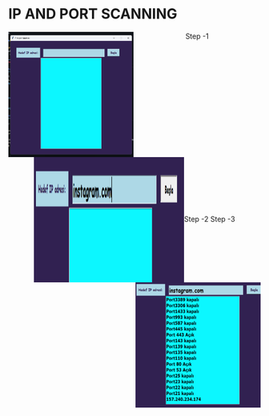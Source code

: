 <h1>IP AND PORT SCANNING</h1>
<div align="center">
<img  height="250" width="250" align="left" src="./img.png">Step -1 </img> <img height="250" width="300" margin-left="50%" align="center" src="./img1.png">Step -2 </img>
<img align="right"height="250" width="250" src="./img2.png">Step -3 </img>
</div>